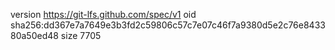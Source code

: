 version https://git-lfs.github.com/spec/v1
oid sha256:dd367e7a7649e3b3fd2c59806c57c7e07c46f7a9380d5e2c76e843380a50ed48
size 7705
